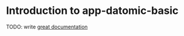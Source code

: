 # Introduction to app-datomic-basic

TODO: write [great documentation](http://jacobian.org/writing/what-to-write/)
